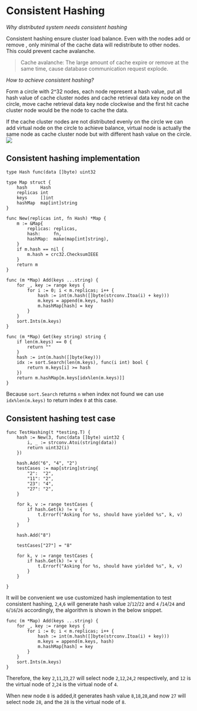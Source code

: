 # Consistent Hashing

*Why distributed system needs consistent hashing*

Consistent hashing ensure cluster load balance. Even with the nodes add or remove , only minimal of the cache data will
redistribute to other nodes. This could prevent cache avalanche.

> Cache avalanche: The large amount of cache expire or remove at the same time, cause database communication request explode.

*How to achieve consistent hashing?*

Form a circle with 2^32 nodes, each node represent a hash value, put all hash value of cache cluster nodes and cache
retrieval data key node on the circle, move cache retrieval data key node clockwise and the first hit cache cluster node
would be the node to cache the data.

If the cache cluster nodes are not distributed evenly on the circle we can add virtual node on the circle to achieve
balance, virtual node is actually the same node as cache cluster node but with different hash value on the circle.
![](https://i.imgur.com/2IOSaTF.png)

## Consistent hashing implementation

```
type Hash func(data []byte) uint32

type Map struct {
	hash     Hash
	replicas int
	keys     []int
	hashMap  map[int]string
}

func New(replicas int, fn Hash) *Map {
	m := &Map{
		replicas: replicas,
		hash:     fn,
		hashMap:  make(map[int]string),
	}
	if m.hash == nil {
		m.hash = crc32.ChecksumIEEE
	}
	return m
}

func (m *Map) Add(keys ...string) {
	for _, key := range keys {
		for i := 0; i < m.replicas; i++ {
			hash := int(m.hash([]byte(strconv.Itoa(i) + key)))
			m.keys = append(m.keys, hash)
			m.hashMap[hash] = key
		}
	}
	sort.Ints(m.keys)
}

func (m *Map) Get(key string) string {
	if len(m.keys) == 0 {
		return ""
	}
	hash := int(m.hash([]byte(key)))
	idx := sort.Search(len(m.keys), func(i int) bool {
		return m.keys[i] >= hash
	})
	return m.hashMap[m.keys[idx%len(m.keys)]]
}

```

Because `sort.Search` returns `n` when index not found we can use `idx%len(m.keys)` to return index `0` at this case.

## Consistent hashing test case

```
func TestHashing(t *testing.T) {
	hash := New(3, func(data []byte) uint32 {
		i, _ := strconv.Atoi(string(data))
		return uint32(i)
	})

	hash.Add("6", "4", "2")
	testCases := map[string]string{
		"2":  "2",
		"11": "2",
		"23": "4",
		"27": "2",
	}

	for k, v := range testCases {
		if hash.Get(k) != v {
			t.Errorf("Asking for %s, should have yielded %s", k, v)
		}
	}

	hash.Add("8")

	testCases["27"] = "8"

	for k, v := range testCases {
		if hash.Get(k) != v {
			t.Errorf("Asking for %s, should have yielded %s", k, v)
		}
	}

}

```

It will be convenient we use customized hash implementation to test consistent hashing, `2`,`4`,`6` will generate hash
value `2`/`12`/`22` and `4`
/`14`/`24` and `6`/`16`/`26` accordingly, the algorithm is shown in the below snippet.

```
func (m *Map) Add(keys ...string) {
	for _, key := range keys {
		for i := 0; i < m.replicas; i++ {
			hash := int(m.hash([]byte(strconv.Itoa(i) + key)))
			m.keys = append(m.keys, hash)
			m.hashMap[hash] = key
		}
	}
	sort.Ints(m.keys)
}
```

Therefore, the key `2`,`11`,`23`,`27` will select node `2`,`12`,`24`,`2`
respectively, and `12` is the virtual node of `2`,`24` is the virtual node of `4`.

When new node `8` is added,it generates hash value `8`,`18`,`28`,and now `27` will select node `28`, and the `28` is the
virtual node of `8`. 